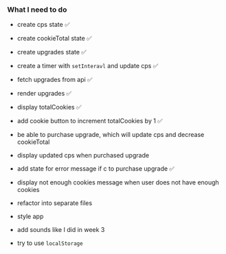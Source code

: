 ### What I need to do

- create cps state ✅
- create cookieTotal state ✅
- create upgrades state ✅
- create a timer with `setInteravl` and update cps ✅
- fetch upgrades from api ✅
- render upgrades ✅
- display totalCookies ✅
- add cookie button to increment totalCookies by 1 ✅
- be able to purchase upgrade, which will update cps and decrease cookieTotal
- display updated cps when purchased upgrade
- add state for error message if c to purchase upgrade ✅
- display not enough cookies message when user does not have enough cookies

- refactor into separate files
- style app
- add sounds like I did in week 3
- try to use `localStorage`
